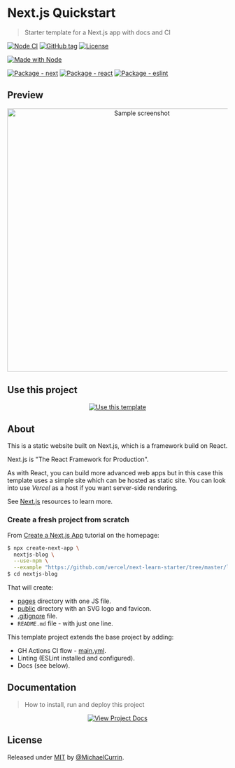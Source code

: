 # Next.js Quickstart
> Starter template for a Next.js app with docs and CI

<!-- Badges generated with: https://michaelcurrin.github.io/badge-generator/ -->

[![Node CI](https://github.com/MichaelCurrin/next-js-quickstart/workflows/Node%20CI/badge.svg)](https://github.com/MichaelCurrin/next-js-quickstart/actions)
[![GitHub tag](https://img.shields.io/github/tag/MichaelCurrin/next-js-quickstart)](https://github.com/MichaelCurrin/next-js-quickstart/releases/)
[![License](https://img.shields.io/badge/License-MIT-blue)](#license "Go to license section")

[![Made with Node](https://img.shields.io/badge/Node.js->=12-blue?logo=node.js&logoColor=white)](https://nodejs.org)

[![Package - next](https://img.shields.io/github/package-json/dependency-version/MichaelCurrin/next-quickstart/next?logo=next.js)](https://www.npmjs.com/package/next)
[![Package - react](https://img.shields.io/github/package-json/dependency-version/MichaelCurrin/next-quickstart/react?logo=react)](https://www.npmjs.com/package/react)
[![Package - eslint](https://img.shields.io/github/package-json/dependency-version/MichaelCurrin/next-quickstart/dev/eslint?logo=eslint)](https://www.npmjs.com/package/eslint)


## Preview

<div align="center">
    <img src="/sample.png" alt="Sample screenshot" width="600" />
</div>


## Use this project

<div align="center">

[![Use this template](https://img.shields.io/badge/generate-Use_this_template-2ea44f?style=for-the-badge)](https://github.com/MichaelCurrin/next-quickstart/generate)

</div>


## About

This is a static website built on Next.js, which is a framework build on React.

Next.js is "The React Framework for Production".

As with React, you can build more advanced web apps but in this case this template uses a simple site which can be hosted as static site. You can look into use _Vercel_ as a host if you want server-side rendering.

See [Next.js](https://michaelcurrin.github.io/dev-resources/resources/javascript/packages/next/) resources to learn more.

### Create a fresh project from scratch

From [Create a Next.js App](https://nextjs.org/learn/basics/create-nextjs-app) tutorial on the homepage:

```sh
$ npx create-next-app \
  nextjs-blog \
  --use-npm \
  --example "https://github.com/vercel/next-learn-starter/tree/master/learn-starter"
$ cd nextjs-blog
```

That will create:

- [pages](/pages/) directory with one JS file.
- [public](/public/) directory with an SVG logo and favicon.
- [.gitignore](/.gitignore) file.
- `README.md` file - with just one line.

This template project extends the base project by adding:

- GH Actions CI flow - [main.yml](/.github/workflows/main.yml).
- Linting (ESLint installed and configured).
- Docs (see below).


## Documentation
> How to install, run and deploy this project

<div align="center">

[![View Project Docs](https://img.shields.io/badge/View-Project_Docs-blue?style=for-the-badge)](/docs/ "Go to project docs")

</div>


## License

Released under [MIT](/LICENSE) by [@MichaelCurrin](https://github.com/MichaelCurrin).
